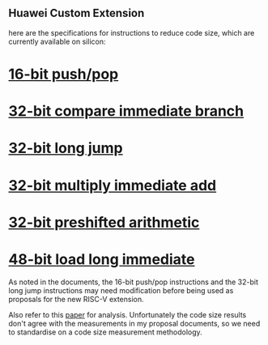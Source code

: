 Huawei Custom Extension
-----------------------

here are the specifications for instructions to reduce code size, which are currently available on silicon:

# [16-bit push/pop](https://github.com/riscv/riscv-code-size-reduction/blob/master/proposals/Huawei%20Custom%20Extension/riscv_push_pop_extension.rst)
# [32-bit compare immediate branch](https://github.com/riscv/riscv-code-size-reduction/blob/master/proposals/Huawei%20Custom%20Extension/riscv_condbr_imm_extension.rst)
# [32-bit long jump](https://github.com/riscv/riscv-code-size-reduction/blob/master/proposals/Huawei%20Custom%20Extension/riscv_longjump_extension.rst)
# [32-bit multiply immediate add](https://github.com/riscv/riscv-code-size-reduction/blob/master/proposals/Huawei%20Custom%20Extension/riscv_muladd_extension.rst)
# [32-bit preshifted arithmetic](https://github.com/riscv/riscv-code-size-reduction/blob/master/proposals/Huawei%20Custom%20Extension/riscv_preshifted_arithmetic.rst)
# [48-bit load long immediate](https://github.com/riscv/riscv-code-size-reduction/blob/master/proposals/Huawei%20Custom%20Extension/riscv_LLI_extension.rst)

As noted in the documents, the 16-bit push/pop instructions and the 32-bit long jump instructions may need modification before being used as proposals for the new RISC-V extension.

Also refer to this [paper](https://github.com/riscv/riscv-code-size-reduction/blob/master/CARRV2020_final.pdf) for analysis. Unfortunately the code size results don't agree with the measurements in my proposal documents, so we need to standardise on a code size measurement methodology.
